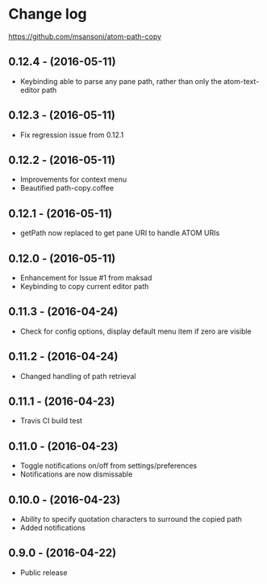 # Change log

https://github.com/msansoni/atom-path-copy

## 0.12.4 - (2016-05-11)
- Keybinding able to parse any pane path, rather than only the
  atom-text-editor path

## 0.12.3 - (2016-05-11)
- Fix regression issue from 0.12.1

## 0.12.2 - (2016-05-11)
- Improvements for context menu
- Beautified path-copy.coffee

## 0.12.1 - (2016-05-11)
- getPath now replaced to get pane URI to handle ATOM URIs

## 0.12.0 - (2016-05-11)
- Enhancement for Issue #1 from maksad
- Keybinding to copy current editor path

## 0.11.3 - (2016-04-24)
- Check for config options, display default menu item if zero are visible

## 0.11.2 - (2016-04-24)
- Changed handling of path retrieval

## 0.11.1 - (2016-04-23)
- Travis CI build test

## 0.11.0 - (2016-04-23)
- Toggle notifications on/off from settings/preferences
- Notifications are now dismissable

## 0.10.0 - (2016-04-23)
- Ability to specify quotation characters to surround the copied path
- Added notifications

## 0.9.0 - (2016-04-22)
- Public release
